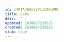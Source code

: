 ```yaml
---
id: z4FTAJ69nsVY1xXAVqPRc
title: Labs
desc: ''
updated: 1630687219525
created: 1630687219525
stub: true
---
```


